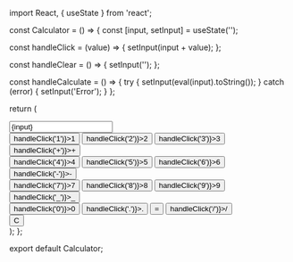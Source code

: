 import React, { useState } from 'react';

const Calculator = () => {
const [input, setInput] = useState('');

const handleClick = (value) => {
setInput(input + value);
};

const handleClear = () => {
setInput('');
};

const handleCalculate = () => {
try {
setInput(eval(input).toString());
} catch (error) {
setInput('Error');
}
};

return (
<div style={{ width: '300px', margin: '100px auto', padding: '20px', border: '1px solid #ccc', borderRadius: '10px', textAlign: 'center' }}>
<input
type="text"
value={input}
readOnly
style={{ width: '100%', height: '40px', textAlign: 'right', fontSize: '20px', padding: '10px' }}
/>
<div style={{ marginTop: '20px' }}>
<button onClick={() => handleClick('1')}>1</button>
<button onClick={() => handleClick('2')}>2</button>
<button onClick={() => handleClick('3')}>3</button>
<button onClick={() => handleClick('+')}>+</button>
</div>
<div>
<button onClick={() => handleClick('4')}>4</button>
<button onClick={() => handleClick('5')}>5</button>
<button onClick={() => handleClick('6')}>6</button>
<button onClick={() => handleClick('-')}>-</button>
</div>
<div>
<button onClick={() => handleClick('7')}>7</button>
<button onClick={() => handleClick('8')}>8</button>
<button onClick={() => handleClick('9')}>9</button>
<button onClick={() => handleClick('_')}>_</button>
</div>
<div>
<button onClick={() => handleClick('0')}>0</button>
<button onClick={() => handleClick('.')}>.</button>
<button onClick={handleCalculate}>=</button>
<button onClick={() => handleClick('/')}>/</button>
</div>
<div>
<button onClick={handleClear}>C</button>
</div>
</div>
);
};

export default Calculator;
